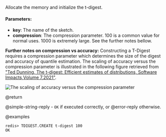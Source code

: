 Allocate the memory and initialize the t-digest.

#### Parameters:

* **key**: The name of the sketch.
* **compression**: The compression parameter. 100 is a common value for normal uses. 1000 is extremely large. See the further notes bellow. 


**Further notes on compression vs accuracy:**
Constructing a T-Digest requires a compression parameter which determines the size of the digest and accuracy of quantile estimation. 
The scaling of accuracy versus the compression parameter is illustrated in the following figure retrieved from ["Ted Dunning, The t-digest: Efficient estimates of distributions, Software Impacts,Volume 7,2021"](https://www.sciencedirect.com/science/article/pii/S2665963820300403).

<img src="images/tdigest-accuracy-vs-compression.jpg" alt="The scaling of accuracy versus the compression parameter"/>

@return

@simple-string-reply - `OK` if executed correctly, or @error-reply otherwise.

@examples

```
redis> TDIGEST.CREATE t-digest 100
OK
```